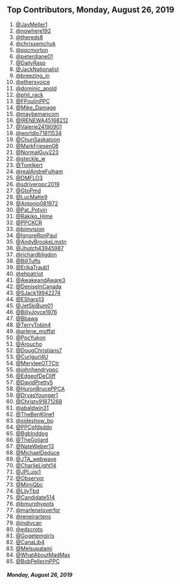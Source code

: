 ## Top Contributors, Monday, August 26, 2019

1) [@JayMeller1](https://www.twitter.com/JayMeller1)
2) [@nowhere192](https://www.twitter.com/nowhere192)
3) [@thereds8](https://www.twitter.com/thereds8)
4) [@chrissemchuk](https://www.twitter.com/chrissemchuk)
5) [@ppcmorton](https://www.twitter.com/ppcmorton)
6) [@peterdiane01](https://www.twitter.com/peterdiane01)
7) [@DailyRasp](https://www.twitter.com/DailyRasp)
8) [@JackNationalist](https://www.twitter.com/JackNationalist)
9) [@breezing_in](https://www.twitter.com/breezing_in)
10) [@ethersvoice](https://www.twitter.com/ethersvoice)
11) [@dominic_apold](https://www.twitter.com/dominic_apold)
12) [@phil_rack](https://www.twitter.com/phil_rack)
13) [@FPoulinPPC](https://www.twitter.com/FPoulinPPC)
14) [@Mike_Damage](https://www.twitter.com/Mike_Damage)
15) [@maybemancom](https://www.twitter.com/maybemancom)
16) [@IRENEWA45168212](https://www.twitter.com/IRENEWA45168212)
17) [@Valerie24190901](https://www.twitter.com/Valerie24190901)
18) [@worldlo71811534](https://www.twitter.com/worldlo71811534)
19) [@ChunSaskatoon](https://www.twitter.com/ChunSaskatoon)
20) [@MarkFriesen08](https://www.twitter.com/MarkFriesen08)
21) [@NormalGuy223](https://www.twitter.com/NormalGuy223)
22) [@steckle_w](https://www.twitter.com/steckle_w)
23) [@TomIkert](https://www.twitter.com/TomIkert)
24) [@realAndreFulham](https://www.twitter.com/realAndreFulham)
25) [@DMFLO3](https://www.twitter.com/DMFLO3)
26) [@sdriverppc2019](https://www.twitter.com/sdriverppc2019)
27) [@GtoPmd](https://www.twitter.com/GtoPmd)
28) [@LucMatte9](https://www.twitter.com/LucMatte9)
29) [@Antonio081972](https://www.twitter.com/Antonio081972)
30) [@Pat_Potvin](https://www.twitter.com/Pat_Potvin)
31) [@Rakiko_Hime](https://www.twitter.com/Rakiko_Hime)
32) [@PPCKCR](https://www.twitter.com/PPCKCR)
33) [@bimvision](https://www.twitter.com/bimvision)
34) [@IgnoreRonPaul](https://www.twitter.com/IgnoreRonPaul)
35) [@AndyBrookeLmstn](https://www.twitter.com/AndyBrookeLmstn)
36) [@Jhutch43945987](https://www.twitter.com/Jhutch43945987)
37) [@richardbligdon](https://www.twitter.com/richardbligdon)
38) [@BillTufts](https://www.twitter.com/BillTufts)
39) [@ErikaTraub1](https://www.twitter.com/ErikaTraub1)
40) [@ehpatriot](https://www.twitter.com/ehpatriot)
41) [@AwakeandAware3](https://www.twitter.com/AwakeandAware3)
42) [@DeniseInCanada](https://www.twitter.com/DeniseInCanada)
43) [@SJack19942274](https://www.twitter.com/SJack19942274)
44) [@ESharp13](https://www.twitter.com/ESharp13)
45) [@JetSkiBum01](https://www.twitter.com/JetSkiBum01)
46) [@BillyJoyce1976](https://www.twitter.com/BillyJoyce1976)
47) [@Bbawa](https://www.twitter.com/Bbawa)
48) [@TerryTobin4](https://www.twitter.com/TerryTobin4)
49) [@arlene_moffat](https://www.twitter.com/arlene_moffat)
50) [@PpcYukon](https://www.twitter.com/PpcYukon)
51) [@Aroucho](https://www.twitter.com/Aroucho)
52) [@DougChristians7](https://www.twitter.com/DougChristians7)
53) [@Curlgurl4U](https://www.twitter.com/Curlgurl4U)
54) [@MeryleeOTTCtr](https://www.twitter.com/MeryleeOTTCtr)
55) [@johnhendryppc](https://www.twitter.com/johnhendryppc)
56) [@EdgeofDeCliff](https://www.twitter.com/EdgeofDeCliff)
57) [@DavidPretty5](https://www.twitter.com/DavidPretty5)
58) [@HuronBrucePPCA](https://www.twitter.com/HuronBrucePPCA)
59) [@DryasYounger1](https://www.twitter.com/DryasYounger1)
60) [@Christy91871268](https://www.twitter.com/Christy91871268)
61) [@abaldwin31](https://www.twitter.com/abaldwin31)
62) [@TheBenKline1](https://www.twitter.com/TheBenKline1)
63) [@sideshow_bo](https://www.twitter.com/sideshow_bo)
64) [@PPCpfdsddo](https://www.twitter.com/PPCpfdsddo)
65) [@Bgblnddog](https://www.twitter.com/Bgblnddog)
66) [@TheGoliard](https://www.twitter.com/TheGoliard)
67) [@NateWeber13](https://www.twitter.com/NateWeber13)
68) [@MichaelDeduce](https://www.twitter.com/MichaelDeduce)
69) [@JTA_webwave](https://www.twitter.com/JTA_webwave)
70) [@CharlieLight14](https://www.twitter.com/CharlieLight14)
71) [@JPLuisi1](https://www.twitter.com/JPLuisi1)
72) [@Observor](https://www.twitter.com/Observor)
73) [@MimiQbc](https://www.twitter.com/MimiQbc)
74) [@LilyTbd](https://www.twitter.com/LilyTbd)
75) [@Candidate514](https://www.twitter.com/Candidate514)
76) [@bmurphypots](https://www.twitter.com/bmurphypots)
77) [@marleneloverfor](https://www.twitter.com/marleneloverfor)
78) [@reneirartens](https://www.twitter.com/reneirartens)
79) [@indivcan](https://www.twitter.com/indivcan)
80) [@edscroto](https://www.twitter.com/edscroto)
81) [@Gogetemgirls](https://www.twitter.com/Gogetemgirls)
82) [@CanaLib4](https://www.twitter.com/CanaLib4)
83) [@Melsupalami](https://www.twitter.com/Melsupalami)
84) [@WhatAboutMadMax](https://www.twitter.com/WhatAboutMadMax)
85) [@BobPellerinPPC](https://www.twitter.com/BobPellerinPPC)

##### Monday, August 26, 2019
